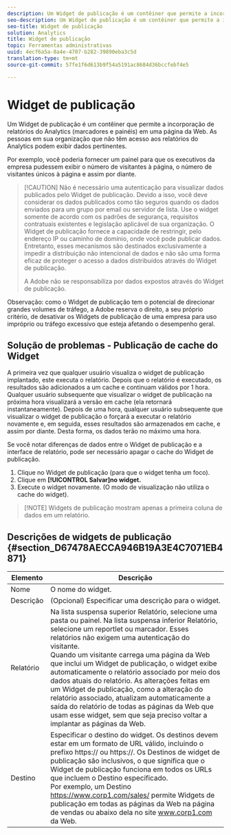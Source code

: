 ```yaml
---
description: Um Widget de publicação é um contêiner que permite a incorporação de relatórios de marketing (somente marcadores e painéis) em uma página da Web. As pessoas que não possuem acesso aos relatórios de marketing em sua organização podem visualizar os dados pertinentes.
seo-description: Um Widget de publicação é um contêiner que permite a incorporação de relatórios de marketing (somente marcadores e painéis) em uma página da Web. As pessoas que não possuem acesso aos relatórios de marketing em sua organização podem visualizar os dados pertinentes.
seo-title: Widget de publicação
solution: Analytics
title: Widget de publicação
topic: Ferramentas administrativas
uuid: 4ecf6a5a-8a4e-4707-b282-39890eba3c5d
translation-type: tm+mt
source-git-commit: 57fe1f6d613b9f54a5191ac8684d36bccfebf4e5

---
```



# Widget de publicação

Um Widget de publicação é um contêiner que permite a incorporação de relatórios do Analytics (marcadores e painéis) em uma página da Web. As pessoas em sua organização que não têm acesso aos relatórios do Analytics podem exibir dados pertinentes.

Por exemplo, você poderia fornecer um painel para que os executivos da empresa pudessem exibir o número de visitantes à página, o número de visitantes únicos à página e assim por diante.

> [!CAUTION] Não é necessário uma autenticação para visualizar dados publicados pelo Widget de publicação. Devido a isso, você deve considerar os dados publicados como tão seguros quando os dados enviados para um grupo por email ou servidor de lista. Use o widget somente de acordo com os padrões de segurança, requisitos contratuais existentes e legislação aplicável de sua organização. O Widget de publicação fornece a capacidade de restringir, pelo endereço IP ou caminho de domínio, onde você pode publicar dados. Entretanto, esses mecanismos são destinados exclusivamente a impedir a distribuição não intencional de dados e não são uma forma eficaz de proteger o acesso a dados distribuídos através do Widget de publicação.
>
> A Adobe não se responsabiliza por dados expostos através do Widget de publicação.

Observação: como o Widget de publicação tem o potencial de direcionar grandes volumes de tráfego, a Adobe reserva o direito, a seu próprio critério, de desativar os Widgets de publicação de uma empresa para uso impróprio ou tráfego excessivo que esteja afetando o desempenho geral.

## Solução de problemas - Publicação de cache do Widget

A primeira vez que qualquer usuário visualiza o widget de publicação implantado, este executa o relatório. Depois que o relatório é executado, os resultados são adicionados a um cache e continuam válidos por 1 hora. Qualquer usuário subsequente que visualizar o widget de publicação na próxima hora visualizará a versão em cache (ela retornará instantaneamente). Depois de uma hora, qualquer usuário subsequente que visualizar o widget de publicação o forçará a executar o relatório novamente e, em seguida, esses resultados são armazenados em cache, e assim por diante. Desta forma, os dados terão no máximo uma hora.

Se você notar diferenças de dados entre o Widget de publicação e a interface de relatório, pode ser necessário apagar o cache do Widget de publicação.

1. Clique no Widget de publicação (para que o widget tenha um foco).
1. Clique em **[!UICONTROL Salvar]no widget.**
1. Execute o widget novamente. (O modo de visualização não utiliza o cache do widget).

> [!NOTE] Widgets de publicação mostram apenas a primeira coluna de dados em um relatório.

## Descrições de widgets de publicação {#section_D67478AECCA946B19A3E4C7071EB4871}

| Elemento | Descrição |
|--- |--- |
| Nome | O nome do widget. |
| Descrição | (Opcional) Especificar uma descrição para o widget. |
| Relatório | Na lista suspensa superior Relatório, selecione uma pasta ou painel. Na lista suspensa inferior Relatório, selecione um reportlet ou marcador.  Esses relatórios não exigem uma autenticação do visitante. <br>Quando um visitante carrega uma página da Web que inclui um Widget de publicação, o widget exibe automaticamente o relatório associado por meio dos dados atuais do relatório. As alterações feitas em um Widget de publicação, como a alteração do relatório associado, atualizam automaticamente a saída do relatório de todas as páginas da Web que usam esse widget, sem que seja preciso voltar a implantar as páginas da Web.</br> |
| Destino | Especificar o destino do widget.   Os destinos devem estar em um formato de URL válido, incluindo o prefixo https:// ou https://. Os Destinos de widget de publicação são inclusivos, o que significa que o Widget de publicação funciona em todos os URLs que incluem o Destino especificado. <br>Por exemplo, um Destino https://www.corp1.com/sales/ permite Widgets de publicação em todas as páginas da Web na página de vendas ou abaixo dela no site www.corp1.com da Web.</br> |
